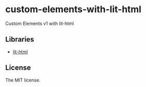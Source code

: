 # custom-elements-with-lit-html

Custom Elements v1 with lit-html

## Libraries

- [lit-html](https://github.com/Polymer/lit-html)

## License

The MIT license.
